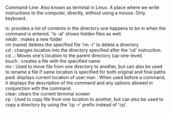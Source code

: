 Command-Line: Also known as terminal in Linux. A place where we write instructions to the computer, directly, without using a mouse. Only keyboard.

ls: provides a list of contents in the directory one happens to be in when the command is entered. 'ls -al' shows hidden files as well.  
mkdir <name>: makes a new folder  
rm (name) deletes the specified file 'rm -r' to delete a directory  
cd <name>: changes location into the directory specified after the 'cd' instruction. cd ..: Moves one's location to the parent directory (up-one-level)  
touch <name>: creates a file with the specified name  
mv <original item path> <new item path>: Used to move file from one directory to another, but can also be used to rename a file if same location is specified for both original and final paths  
pwd: displays current location of user
man <command>: When used before a command, it displays the description of the command and any options allowed in conjunction with the command.  
clear: clears the current terminal screen  
cp <original item path> <new item path>: Used to copy file from one location to another, but can also be used to copy a directory by using the 'cp -r' prefix instead of 'cp'.  
  